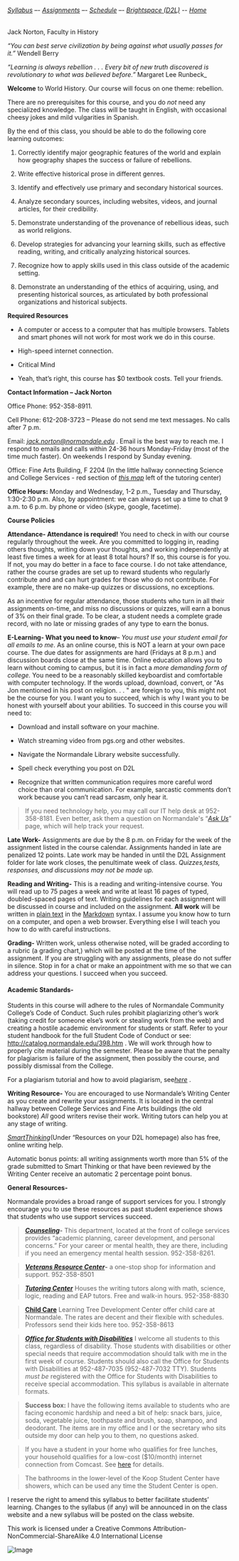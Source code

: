 ###### [Syllabus]  –-  [Assignments]  –-  [Schedule]  –-  [Brightspace (D2L)] --  [Home] ######

  [Syllabus]: http://jacknorton.org/courses/world-history-1102-spring-2017-working/syllabus-1102-spring-2017/
  [Assignments]: http://jacknorton.org/courses/world-history-1102-spring-2017-working/assignments-1102-spring-2017/
  [Schedule]: http://jacknorton.org/courses/world-history-1102-spring-2017-working/schedule-1102-spring-2017/
  [Brightspace (D2L)]: https://normandale.ims.mnscu.edu/index.asp
  [Home]: http://jacknorton.org/courses/world-history-1102-spring-2017-working/
Jack Norton, Faculty in History

_“You can best serve civilization by being against what usually passes for it.”_ Wendell Berry

_“Learning is always rebellion . . . Every bit of new truth discovered is revolutionary to what was believed before.”_ Margaret Lee Runbeck_ 

**Welcome** to World History. Our course will focus on one theme: rebellion. 

There are no prerequisites for this course, and you do *not* need any
specialized knowledge. The class will be taught in English, with
occasional cheesy jokes and mild vulgarities in Spanish.

By the end of this class, you should be able to do the following core
learning outcomes:

1.  Correctly identify major geographic features of the world and explain how geography shapes the success or failure of rebellions.

2.  Write effective historical prose in different genres.

3.  Identify and effectively use primary and secondary historical sources.

4.  Analyze secondary sources, including websites, videos, and journal articles, for their credibility.

5.  Demonstrate understanding of the provenance of rebellious ideas,
    such as world religions.

6.  Develop strategies for advancing your learning skills, such as
    effective reading, writing, and critically analyzing
    historical sources.

7.  Recognize how to apply skills used in this class outside of the
    academic setting.
    
8. Demonstrate an understanding of the ethics of acquiring, using, and presenting historical sources, as articulated by both professional organizations and historical subjects.  

**Required Resources**

-   A computer or access to a computer that has multiple browsers.
    Tablets and smart phones will not work for most work we do in
    this course.

-   High-speed internet connection.

-   Critical Mind

-   Yeah, that’s right, this course has \$0 textbook costs. Tell your friends.

**Contact Information – Jack Norton**

Office Phone: 952-358-8911.

Cell Phone: 612-208-3723 – Please do not send me text messages. No calls
after 7 p.m.

Email: [*jack.norton@normandale.edu*](mailto:jack.norton@normandale.edu)
. Email is the best way to reach me. I respond to emails and calls
within 24-36 hours Monday-Friday (most of the time much faster). On
weekends I respond by Sunday evening.

Office: Fine Arts Building, F 2204 (In the little hallway connecting
Science and College Services - red section of [*this map*](http://www.normandale.edu/maps/index.cfm) left of the tutoring center)

**Office Hours:** Monday and Wednesday, 1-2 p.m., Tuesday and Thursday, 1:30-2:30 p.m. Also, by appointment: we can always set up a time to chat 9 a.m. to 6 p.m. by phone or video (skype, google, facetime).

**Course Policies**

**Attendance- Attendance is required!** You need to check in with our
course regularly throughout the week. Are you committed to logging in, reading others thoughts, writing down your thoughts, and working independently at least five times a week for at least 8 total hours? If so, this course is for you. If not, you may do better in a face to face course. I do not take attendance, rather the course grades are set up to reward students who regularly contribute and and can hurt grades for those who do not contribute. For example, there are no make-up quizzes or discussions, no exceptions.

As an incentive for regular attendance, those students who turn in all
their assignments on-time, and miss no discussions or quizzes, will earn
a bonus of 3% on their final grade. To be clear, a student needs a
complete grade record, with no late or missing grades of any type to
earn the bonus.

**E-Learning- What you need to know**– *You must use your student email
for all emails to me*. As an online course, this is NOT a learn at your
own pace course. The due dates for assignments are hard (Fridays at 8
p.m.) and discussion boards close at the same time. Online education
allows you to learn without coming to campus, but it is in fact a _more
demanding form of college._ You need to be a reasonably skilled
keyboardist and comfortable with computer technology. If the words
upload, download, convert, or "As Jon mentioned in his post on
religion. . . " are foreign to you, this might not be the course for
you. I want you to succeed, which is why I want you to be honest with
yourself about your abilities. To succeed in this course you will need
to:

-   Download and install software on your machine.

-   Watch streaming video from pgs.org and other websites.

-   Navigate the Normandale Library website successfully.

-   Spell check everything you post on D2L

-   Recognize that written communication requires more careful word choice than
    oral communication. For example, sarcastic comments don’t work
    because you can’t read sarcasm, only hear it.

> If you need technology help, you may call our IT help desk at
> 952-358-8181. Even better, ask them a question on Normandale's “[*Ask
> Us*](http://normandale.custhelp.com/app/home)” page, which will help
> track your request.

**Late Work-** Assignments are due by the 8 p.m. on Friday for the week
of the assignment listed in the course calendar. Assignments handed in
late are penalized 12 points. Late work may be handed in until the D2L
Assignment folder for late work closes, the penultimate week of class. *Quizzes,tests, responses, and discussions may not be made up.*

**Reading and Writing-** This is a reading and writing-intensive course.
You will read up to 75 pages a week and write at least 16 pages of
typed, doubled-spaced pages of text. Writing guidelines for each
assignment will be discussed in course and included on the assignment.
**All work** will be written in [plain text](http://www.monkeyjob.com/FAQ/What-Plain-Text-File.htm) in the [Markdown](<http://commonmark.org/help/>) syntax. I assume you know how to turn on a computer, and open a web browser. Everything else I will teach you how to do with careful instructions. 

**Grading-** Written work, unless otherwise noted, will be graded
according to a rubric (a grading chart,) which will be posted at the
time of the assignment. If you are struggling with any assignments,
please do not suffer in silence. Stop in for a chat or make an appointment with me so that we can address your questions. I succeed when you succeed.

#### Academic Standards- 

Students in this course will adhere to the rules of Normandale Community
College’s Code of Conduct. Such rules prohibit plagiarizing other’s work
(taking credit for someone else’s work or stealing work from the web)
and creating a hostile academic environment for students or staff. Refer
to your student handbook for the full Student Code of Conduct or see:
http://catalog.normandale.edu/398.htm . We will work through how to
properly cite material during the semester. Please be aware that the
penalty for plagiarism is failure of the assignment, then possibly the
course, and possibly dismissal from the College.

For a plagiarism tutorial and how to avoid plagiarism, see[*here*](http://www.lib.usm.edu/legacy/plag/plagiarismtutorial.php) . 

**Writing Resource-** You are encouraged to use Normandale’s Writing
Center as you create and rewrite your assignments. It is located in the
central hallway between College Services and Fine Arts buildings (the
old bookstore) *All* good writers revise their work. Writing tutors can
help you at any stage of writing.

[*SmartThinking*](https://normandale.ims.mnscu.edu/content/smarthinkingreg.html)(Under “Resources on your D2L homepage) also has free, online writing
help.

Automatic bonus points: all writing assignments worth more than 5% of
the grade submitted to Smart Thinking or that have been reviewed by the
Writing Center receive an automatic 2 percentage point bonus.

**General Resources-**

Normandale provides a broad range of support services for you. I
strongly encourage you to use these resources as past student experience
shows that students who use support services succeed.

>**[*Counseling*](http://www.normandale.edu/counseling/Home.cfm)-**
    This department, located at the front of college services provides
    “academic planning, career development, and personal concerns.” For
    your career or mental health, they are there, including if you need
    an emergency mental health session. 952-358-8261.

>   **[*Veterans Resource
    Center*](http://www.normandale.edu/veterans/Home.cfm)-** a one-stop shop for information and support. 952-358-8501

>   **[*Tutoring Center*](http://catalog.normandale.edu/260.htm)**
    Houses the writing tutors along with math, science, logic, reading
    and EAP tutors. Free and walk-in hours. 952-358-8830

>   **[Child Care](http://catalog.normandale.edu/264.htm)** Learning Tree
    Development Center offer child care at Normandale. The rates are
    decent and their flexible with schedules. Professors send their kids
    here too. 952-358-8613

>   [***Office for Students with Disabilities***](http://www.normandale.edu/osd/index.cfm) I welcome
    all students to this class, regardless of disability. Those students
    with disabilities or other special needs that require accommodation
    should talk with me in the first week of course. Students should
    also call the Office for Students with Disabilities at 952-487-7035
    (952-487-7032 TTY). Students *must be* registered with the Office
    for Students with Disabilities to receive special accommodation.
    This syllabus is available in alternate formats.

>  **Success box:** I have the following items available to students who
    are facing economic hardship and need a bit of help: snack bars,
    juice, soda, vegetable juice, toothpaste and brush, soap, shampoo,
    and deodorant. The items are in my office and I or the secretary who
    sits outside my door can help you to them, no questions asked.

>   If you have a student in your home who qualifies for free lunches,
    your household qualifies for a low-cost (\$10/month) internet
    connection from Comcast. See
    [here](http://www.internetessentials.com/) for details.

>   The bathrooms in the lower-level of the Koop Student Center have
    showers, which can be used any time the Student Center is open.


I reserve the right to amend this syllabus to better facilitate
students’ learning. Changes to the syllabus (if any) will be announced
in on the class website and a new syllabus will be posted on the class
website.

This work is licensed under a Creative Commons Attribution-NonCommercial-ShareAlike 4.0 International License 

![Image](https://i.creativecommons.org/l/by-nc-sa/4.0/88x31.png)